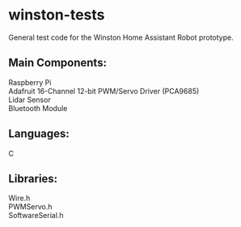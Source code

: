 # winston-tests

General test code for the Winston Home Assistant Robot prototype.

## Main Components:
Raspberry Pi<br>
Adafruit 16-Channel 12-bit PWM/Servo Driver (PCA9685)<br>
Lidar Sensor<br>
Bluetooth Module<br>


## Languages:
C

## Libraries:
Wire.h<br>
PWMServo.h<br>
SoftwareSerial.h<br>
